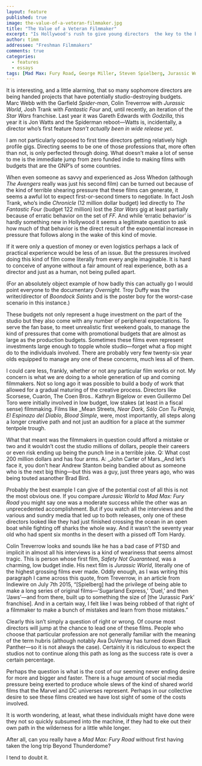 ```yaml
---
layout: feature
published: true
image: the-value-of-a-veteran-filmmaker.jpg
title: "The Value of a Veteran Filmmaker"
excerpt: "Is Hollywood's rush to give young directors  the key to the blockbuster kingdom robbing them of their chance to grow as artists?"
author: timm
addressee: "Freshman Filmmakers"
comments: true
categories:
  - features
  - essays
tags: [Mad Max: Fury Road, George Miller, Steven Spielberg, Jurassic World, Colin Trevorrow, The Amazing Spider-man, Andrew Garfield, Marc Webb]
---
```

It is interesting, and a little alarming, that so many sophomore directors are being handed projects that have potentially studio-destroying budgets. Marc Webb with the Garfield _Spider-man_, Colin Treverrow with _Jurassic World_, Josh Trank with _Fantastic Four_ and, until recently, an iteration of the _Star Wars_ franchise. Last year it was Gareth Edwards with _Godzilla_, this year it is Jon Watts and the Spiderman reboot—Watts is, incidentally, a director who’s first feature _hasn’t actually been in wide release yet_. 

I am not particularly opposed to first time directors getting relatively high profile gigs. Directing seems to be one of those professions that, more often than not, is only perfected through doing. What doesn’t make a lot of sense to me is the immediate jump from zero funded indie to making films with budgets that are the GNP’s of some countries. 

When even someone as savvy and experienced as Joss Whedon (although _The Avengers_ really was just his second film) can be turned out because of the kind of terrible shearing pressure that these films can generate, it seems a awful lot to expect first-or-second timers to negotiate. In fact Josh Trank, who’s indie _Chronicle_ (12 million dollar budget) led directly to _The Fantastic Four_ (budget 122 million) lost the _Star Wars_ gig at least partially because of erratic behavior on the set of _FF._  And while ‘erratic behavior’ is hardly something new in Hollywood it seems a legitimate question to ask how much of that behavior is the direct result of the exponential increase in pressure that follows along in the wake of this kind of movie.

If it were only a question of money or even logistics perhaps a lack of practical experience would be less of an issue. But the pressures involved doing this kind of film come literally from every angle imaginable. It is hard to conceive of anyone without a fair amount of real experience, both as a director and just as a human, not being pulled apart. 

(For an absolutely object example of how badly this can actually go I would point everyone to the documentary _Overnight._ Troy Duffy was the writer/director of _Boondock Saints_ and is the poster boy for the worst-case scenario in this instance.)

These budgets not only represent a huge investment on the part of the studio but they also come with any number of peripheral expectations. To serve the fan base, to meet unrealistic first weekend goals, to manage the kind of pressures that come with promotional budgets that are almost as large as the production budgets. Sometimes these films even represent investments large enough to topple whole studio—forget what a flop might do to the individuals involved. There are probably very few twenty-six year olds equipped to manage any one of these concerns, much less all of them.

I could care less, frankly, whether or not any particular film works or not. My concern is what we are doing to a whole generation of up and coming filmmakers. Not so long ago it was possible to build a body of work that allowed for a gradual maturing of the creative process. Directors like Scorsese, Cuarón, The Coen Bros.. Kathryn Bigelow or even Guillermo Del Toro were initially involved in low budget, low stakes (at least in a fiscal sense) filmmaking. Films like _Mean Streets, _Near Dark_, _Sólo Con Tu Pareja, El Espinazo del Diablo_, _Blood Simple_, were, most importantly, all steps along a longer creative path and not just an audition for a place at the summer tentpole trough.

What that meant was the filmmakers in question could afford a mistake or two and it wouldn’t cost the studio millions of dollars, people their careers or even risk ending up being the punch line in a terrible joke. Q: What cost 200 million dollars and has four arms. A: _John Carter of Mars._And let’s face it, you don’t hear Andrew Stanton being bandied about as someone who is the next big thing—but this was a guy, just three years ago, who was being touted asanother Brad Bird.

Probably the best example I can give of the potential cost of all this is not the most obvious one. If you compare _Jurassic World_ to _Mad Max: Fury Road_ you might say one was a moderate success while the other was an unprecedented accomplishment. But if you watch all the interviews and the various and sundry media that led up to both releases, only one of these directors looked like they had just finished crossing the ocean in an open boat while fighting off sharks the whole way. And it wasn’t the seventy year old who had spent six months in the desert with a pissed off Tom Hardy.

Colin Treverrow looks and sounds like he has a bad case of PTSD and implicit in almost all his interviews is a kind of weariness that seems almost tragic. This is person whose first film, _Safety Not Guaranteed,_ was a charming, low budget indie. His next film is _Jurassic World_, literally one of the highest grossing films ever made. Oddly enough, as I was writing this paragraph I came across this quote, from Treverrow, in an article from Indiewire on July 7th  2015, “[Spielberg] had the privilege of being able to make a long series of original films—‘Sugarland Express,’ ‘Duel,’ and then ‘Jaws’—and from there, built up to something the size of [the ‘Jurassic Park’ franchise]. And in a certain way, I felt like I was being robbed of that right of a filmmaker to make a bunch of mistakes and learn from those mistakes.”

Clearly this isn’t simply a question of right or wrong. Of course most directors will jump at the chance to lead one of these films. People who choose that particular profession are not generally familiar with the meaning of the term hubris (although notably Ava DuVernay has turned down Black Panther—so it is not always the case). Certainly it is ridiculous to expect the studios not to continue along this path as long as the success rate is over a certain percentage.

Perhaps the question is what is the cost of our seeming never ending desire for more and bigger and faster. There is a huge amount of social media pressure being exerted to produce whole slews of the kind of shared world films that the Marvel and DC universes represent. Perhaps in our collective desire to see these films created we have lost sight of some of the costs involved. 

It is worth wondering, at least, what these individuals might have done were they not so quickly subsumed into the machine, if they had to eke out their own path in the wilderness for a little while longer. 

After all, can you really have a _Mad Max: Fury Road_ without first having taken the long trip Beyond Thunderdome? 

I tend to doubt it.